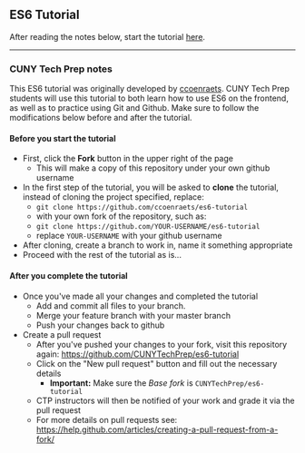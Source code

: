 ## ES6 Tutorial

After reading the notes below, start the tutorial [here](http://ccoenraets.github.io/es6-tutorial).

---

### CUNY Tech Prep notes

This ES6 tutorial was originally developed by [ccoenraets](https://github.com/ccoenraets/es6-tutorial). CUNY Tech Prep students will use this tutorial to both learn how to use ES6 on the frontend, as well as to practice using Git and Github. Make sure to follow the modifications below before and after the tutorial.


#### Before you start the tutorial

- First, click the **Fork** button in the upper right of the page
    + This will make a copy of this repository under your own github username
- In the first step of the tutorial, you will be asked to **clone** the tutorial, instead of cloning the project specified, replace:
    + `git clone https://github.com/ccoenraets/es6-tutorial`
    + with your own fork of the repository, such as:
    + `git clone https://github.com/YOUR-USERNAME/es6-tutorial`
    + replace `YOUR-USERNAME` with your github username
- After cloning, create a branch to work in, name it something appropriate
- Proceed with the rest of the tutorial as is...

#### After you complete the tutorial

- Once you've made all your changes and completed the tutorial
    + Add and commit all files to your branch.
    + Merge your feature branch with your master branch
    + Push your changes back to github
- Create a pull request
    + After you've pushed your changes to your fork, visit this repository again: https://github.com/CUNYTechPrep/es6-tutorial
    + Click on the "New pull request" button and fill out the necessary details
        * **Important:** Make sure the _Base fork_ is `CUNYTechPrep/es6-tutorial`
    + CTP instructors will then be notified of your work and grade it via the pull request
    + For more details on pull requests see: https://help.github.com/articles/creating-a-pull-request-from-a-fork/

